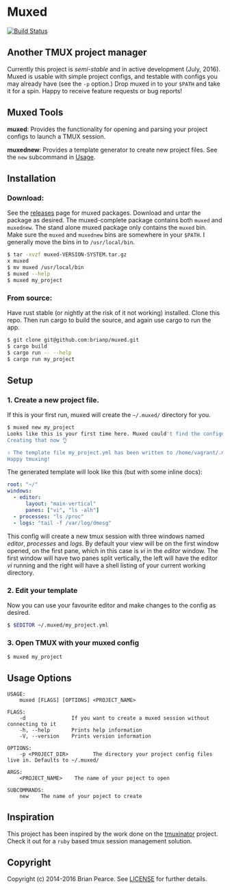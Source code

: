 Muxed
=====
[![Build Status](https://travis-ci.org/brianp/muxed.png?branch=master)](https://travis-ci.org/brianp/muxed)

## Another TMUX project manager

Currently this project is _semi-stable_ and in active development (July, 2016).
Muxed is usable with simple project configs, and testable with configs you may already have (see the `-p` option.)
Drop muxed in to your `$PATH` and take it for a spin. Happy to receive feature requests or bug reports!

## Muxed Tools

**muxed**: Provides the functionality for opening and parsing your project configs to
launch a TMUX session.

**muxednew**: Provides a template generator to create new project files. See the `new`
subcommand in [Usage](#usage-options).

## Installation

### Download:

See the [releases](https://github.com/brianp/muxed/releases) page for muxed packages.
Download and untar the package as desired. The muxed-complete package contains
both `muxed` and `muxednew`. The stand alone muxed package
only contains the `muxed` bin.
Make sure the `muxed` and `muxednew` bins are somewhere in your `$PATH`. I
generally move the bins in to `/usr/local/bin`.

```bash
$ tar -xvzf muxed-VERSION-SYSTEM.tar.gz
x muxed
$ mv muxed /usr/local/bin
$ muxed --help
$ muxed my_project
```

### From source:

Have rust stable (or nightly at the risk of it not working) installed.
Clone this repo. Then run cargo to build the source, and again use cargo to run the app.

```bash
$ git clone git@github.com:brianp/muxed.git
$ cargo build
$ cargo run -- --help
$ cargo run my_project
```

## Setup

### 1. Create a new project file.

If this is your first run, muxed will create the `~/.muxed/` directory for you.

```bash
$ muxed new my_project
Looks like this is your first time here. Muxed could't find the configuration directory: `/home/vagrant/.muxed`
Creating that now 👌

✌ The template file my_project.yml has been written to /home/vagrant/.muxed
Happy tmuxing!
```

The generated template will look like this (but with some inline docs):
```yaml
root: "~/"
windows:
  - editor:
      layout: "main-vertical"
      panes: ["vi", "ls -alh"]
  - processes: "ls /proc"
  - logs: "tail -f /var/log/dmesg"
```

This config will create a new tmux session with three windows named *editor*,
*processes* and *logs*. By default your view will be on the first window opened,
on the first pane, which in this case is *vi* in the *editor* window. The first window will have
two panes split vertically, the left will have the editor *vi* running and the
right will have a shell listing of your current working directory.


### 2. Edit your template
Now you can use your favourite editor and make changes to the config as desired.

```bash
$ $EDITOR ~/.muxed/my_project.yml
```

### 3. Open TMUX with your muxed config
```bash
$ muxed my_project
```

## Usage Options

```shell
USAGE:
    muxed [FLAGS] [OPTIONS] <PROJECT_NAME>

FLAGS:
    -d               If you want to create a muxed session without connecting to it
    -h, --help       Prints help information
    -V, --version    Prints version information

OPTIONS:
    -p <PROJECT_DIR>        The directory your project config files live in. Defaults to ~/.muxed/

ARGS:
    <PROJECT_NAME>    The name of your poject to open

SUBCOMMANDS:
    new    The name of your poject to create
```

## Inspiration
This project has been inspired by the work done on the [tmuxinator](https://github.com/tmuxinator/tmuxinator) project. Check it out for a `ruby` based tmux session management solution.

## Copyright
Copyright (c) 2014-2016 Brian Pearce. See [LICENSE](https://github.com/brianp/muxed/blob/master/LICENSE) for further details.
